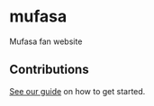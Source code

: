 # mufasa

Mufasa fan website

## Contributions

[See our guide](contributing.md) on how to get started.
